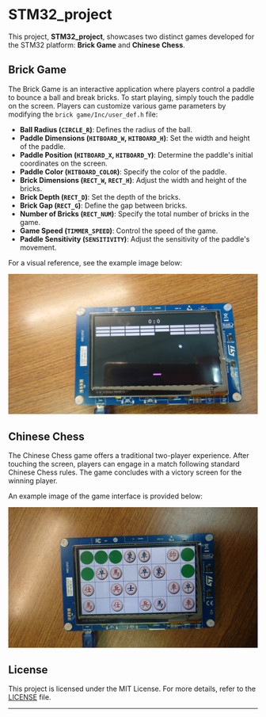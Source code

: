 # STM32_project

This project, **STM32_project**, showcases two distinct games developed for the STM32 platform: **Brick Game** and **Chinese Chess**.

## Brick Game

The Brick Game is an interactive application where players control a paddle to bounce a ball and break bricks.
To start playing, simply touch the paddle on the screen.
Players can customize various game parameters by modifying the `brick game/Inc/user_def.h` file:

- **Ball Radius (`CIRCLE_R`)**: Defines the radius of the ball.
- **Paddle Dimensions (`HITBOARD_W`, `HITBOARD_H`)**: Set the width and height of the paddle.
- **Paddle Position (`HITBOARD_X`, `HITBOARD_Y`)**: Determine the paddle's initial coordinates on the screen.
- **Paddle Color (`HITBOARD_COLOR`)**: Specify the color of the paddle.
- **Brick Dimensions (`RECT_W`, `RECT_H`)**: Adjust the width and height of the bricks.
- **Brick Depth (`RECT_D`)**: Set the depth of the bricks.
- **Brick Gap (`RECT_G`)**: Define the gap between bricks.
- **Number of Bricks (`RECT_NUM`)**: Specify the total number of bricks in the game.
- **Game Speed (`TIMMER_SPEED`)**: Control the speed of the game.
- **Paddle Sensitivity (`SENSITIVITY`)**: Adjust the sensitivity of the paddle's movement.

For a visual reference, see the example image below:

![Brick Game Screenshot](https://github.com/space789/STM32_project/blob/main/picture/brick%20game.JPG)

## Chinese Chess

The Chinese Chess game offers a traditional two-player experience.
After touching the screen, players can engage in a match following standard Chinese Chess rules.
The game concludes with a victory screen for the winning player.

An example image of the game interface is provided below:

![Chinese Chess Screenshot](https://github.com/space789/STM32_project/blob/main/picture/Chinese%20chess.JPG)

## License

This project is licensed under the MIT License.
For more details, refer to the [LICENSE](https://github.com/space789/STM32_project/blob/main/LICENSE) file.

---
